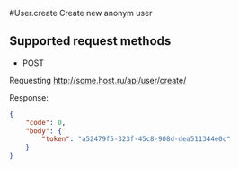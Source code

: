 #User.create
Create new anonym user

## Supported request methods 
* POST

Requesting http://some.host.ru/api/user/create/ 

Response:
```json
{
    "code": 0,
    "body": {
        "token": "a52479f5-323f-45c8-908d-dea511344e0c"
    }
}
```
